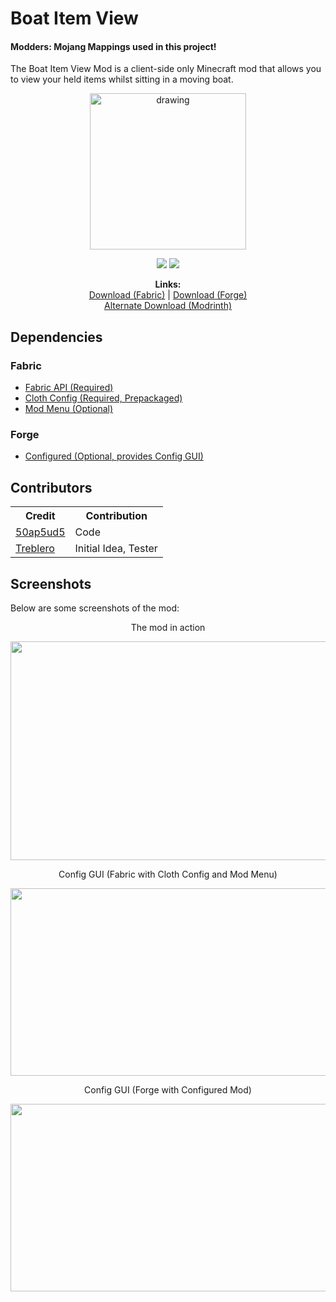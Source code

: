 # Boat Item View
#### Modders: Mojang Mappings used in this project!
The Boat Item View Mod is a client-side only Minecraft mod that allows you to view your held items whilst sitting in a moving boat.

<div style="text-align:center;">
<p align="center">
<a href="https://www.curseforge.com/minecraft/mc-mods/boat-item-view/files">
<img src="https://i.imgur.com/WEpq69d.png" alt="drawing" width="250" height="250"/>
</a>
</p>
</div>
<p align="center">
  <img src="http://cf.way2muchnoise.eu/versions/boat-item-view.svg">
  <img src="http://cf.way2muchnoise.eu/boat-item-view.svg"> <br>
</p>
<p align="center">
  <b>Links:</b>
  <br>
  <a href="https://www.curseforge.com/minecraft/mc-mods/boat-item-view">Download (Fabric)</a> |
  <a href="https://www.curseforge.com/minecraft/mc-mods/boat-item-view-forge">Download (Forge)</a>
  <br>
  <a href="https://modrinth.com/mod/boat-item-view">Alternate Download (Modrinth)</a>  
</p>

## Dependencies
### Fabric
- <a href="https://www.curseforge.com/minecraft/mc-mods/fabric-api">Fabric API (Required)</a>
- <a href="https://www.curseforge.com/minecraft/mc-mods/cloth-config">Cloth Config (Required, Prepackaged)</a>
- <a href="https://www.curseforge.com/minecraft/mc-mods/modmenu">Mod Menu (Optional)</a>
### Forge
- <a href="https://www.curseforge.com/minecraft/mc-mods/configured">Configured (Optional, provides Config GUI)</a>

## Contributors
<table style="width:50%">
  <tr>
    <th>Credit</th>
    <th>Contribution</th>
  </tr>
  <tr>
    <td><a href="https://twitter.com/50ap5ud5">50ap5ud5</a></td>
    <td>Code</td>
  </tr>
  <tr>
    <td><a href="http://twitch.tv/treblero">Treblero</a></td>
    <td>Initial Idea, Tester</td>
  </tr>
</table>

## Screenshots
Below are some screenshots of the mod:

<div style="text-align:center;">
The mod in action
<p style="text-align:center;">
<img src="https://i.imgur.com/6s5Kpa6.gif" width="600" height="350">
</p>

Config GUI (Fabric with Cloth Config and Mod Menu)
<p style="text-align:center;">
<img src="https://i.imgur.com/2Mii7r4.png" width="600" height="300">
</p>

Config GUI (Forge with Configured Mod)
<p style="text-align:center;">
<img src="https://i.imgur.com/CqYf7ZY.png" width="600" height="300">
</p>
</div>